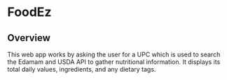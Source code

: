 # FoodEz

## Overview

This web app works by asking the user for a UPC which is used to search the Edamam and USDA API to gather nutritional information. It displays its total daily values, ingredients, and any dietary tags.
